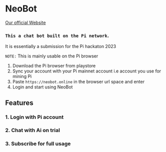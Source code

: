 # NeoBot 

[Our official Website](https://neobot.online)

### `This a chat bot built on the Pi network`.

It is essentially a submission for the Pi hackaton 2023 

`NOTE:` This is mainly usable on the Pi browser 
1. Download the Pi browser from playstore
2. Sync your account with your Pi mainnet account i.e account you use for mining Pi
3. Paste `https://neobot.online` in the browser url space and enter
4. Login and start using NeoBot



## Features

### 1. Login with Pi account
### 2. Chat with Ai on trial
### 3. Subscribe for full usage
